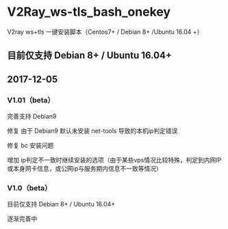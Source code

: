 # V2Ray_ws-tls_bash_onekey

V2ray ws+tls 一键安装脚本（Centos7+ / Debian 8+ /Ubuntu 16.04 +）

## 目前仅支持 Debian 8+ / Ubuntu 16.04+ 

## 2017-12-05

### V1.01（beta）

完善支持 Debian9

修复 由于 Debian9 默认未安装 net-tools 导致的本机ip判定错误

修复 bc 安装问题

增加 ip判定不一致时继续安装的选项（由于某些vps情况比较特殊，判定到内网IP或本身网卡信息，或公网ip与服务期内信息不一致等情况）

### V1.0（beta）

目前仅支持 Debian 8+ / Ubuntu 16.04+ 

逐渐完善中
